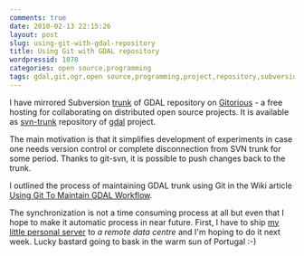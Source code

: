 ```yaml
---
comments: true
date: 2010-02-13 22:15:26
layout: post
slug: using-git-with-gdal-repository
title: Using Git with GDAL repository
wordpressid: 1878
categories: open source,programming
tags: gdal,git,ogr,open source,programming,project,repository,subversion,svn
---
```


I have mirrored Subversion [trunk](http://svn.osgeo.org/gdal/trunk/) of GDAL repository on [Gitorious](http://gitorious.org/) -  a free hosting for collaborating on distributed open source projects. It is available as [svn-trunk](http://gitorious.org/gdal/svn-trunk) repository of [gdal](http://gitorious.org/gdal/) project.





The main motivation is that it simplifies development of experiments in case one needs version control or complete disconnection from SVN trunk for some period. Thanks to git-svn, it is possible to push changes back to the trunk.





I outlined the process of maintaining GDAL trunk using Git in the Wiki article [Using Git To Maintain GDAL Workflow](http://trac.osgeo.org/gdal/wiki/UsingGitToMaintainGDALWorkflow).





The synchronization is not a time consuming process at all but even that I hope to make it automatic process in near future. First, I have to ship [my little personal server](http://mateusz.loskot.net/?p=869) to _a remote data centre_ and I'm hoping to do it next week. Lucky bastard going to bask in the warm sun of Portugal :-)



